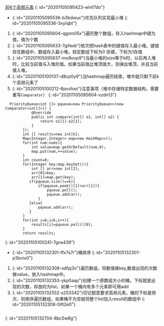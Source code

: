 [前K个高频元素](https://leetcode-cn.com/problems/top-k-frequent-elements/)
{: id="20201105095423-wlnf7do"}

* {: id="20201105095536-b3bdwuc"}优先队列实现最小堆
{: id="20201105095536-3xylqbt"}

1. {: id="20201105095604-qgom05x"}遍历整个数组，存入hashmap中键为值，值为个数
2. {: id="20201105095633-7gifexb"}依次把hash表中的键值存入最小堆。键值存在数组中，数组存入最小堆。规定数组下标为0 存键，下标为1存值
3. {: id="20201105095837-mo8oop9"}当最小堆的size等于k时，以后再入堆时，比较当前值与入堆的值，如果当前值比堆顶值大，则弹出堆顶，并且当前值入堆。
4. {: id="20201105100137-d8cp0y9"}当hashmap遍历结束，堆中就只剩下前k个高频元素了
5. {: id="20201105100212-6pxvhxo"}注意事项（堆中存储特定数据结构，需要重写`Comparator`）
{: id="20201105095604-vzdirt3"}

```
  PriorityQueue<int []> pqueue=new PriorityQueue<>(new Comparator<int[]>() {
            @Override
            public int compare(int[] o1, int[] o2) {
                return o1[1]-o2[1];
            }
        });
        int [] results=new int[k];
        Map<Integer,Integer> map=new HashMap<>();
        for(int num:nums){
            int value=map.getOrDefault(num,0);
            map.put(num,++value);
        }
        int count=0;
        for(Integer key:map.keySet()){
            int [] arr=new int[2];
            arr[0]=key;
            arr[1]=map.get(key);
           if(pqueue.size()==k){
               if(pqueue.peek()[1]<arr[1]){
                   pqueue.poll();
                   pqueue.add(arr);
               }
           }else{
               pqueue.add(arr);
           }
        }
        for(int i=0;i<k;i++){
            results[i]=pqueue.poll()[0];
        }
        return results;
```
{: id="20201105100241-7gna439"}

* {: id="20201105132301-ffx7s7r"}桶排序
{: id="20201105132301-p3bnix0"}

1. {: id="20201105132308-xdfpj3o"}遍历数组，将数值做key,数值出现的次数做value，放入hashmap中。
2. {: id="20201105132353-ykp0aap"}创建一个原数组大小的桶，下标就是出现的次数，存放的为list，如果一个桶内有多个元素即可用add
3. {: id="20201105132552-s253342"}切记题意要求高频元素，桶的下标是频次，则倒序遍历数组，如果桶不为空就将整个list加入result的数组中
{: id="20201105132308-0ift2e0"}

```

```
{: id="20201105132704-8bc5w8g"}
